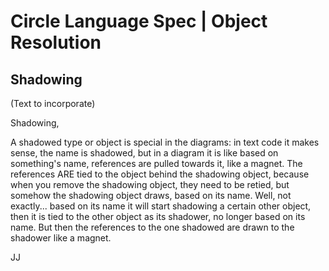 Circle Language Spec | Object Resolution
========================================

Shadowing
---------

(Text to incorporate)

Shadowing,
 
A shadowed type or object is special in the diagrams:
in text code it makes sense, the name is shadowed, but in a diagram it is like
based on something's name, references are pulled towards it,
like a magnet.
The references ARE tied to the object behind the shadowing object,
because when you remove the shadowing object, they need to be retied,
but somehow the shadowing object draws, based on its name.
Well, not exactly... based on its name it will start shadowing a certain other
object, then it is tied to the other object as its shadower, no longer
based on its name. But then the references to the one shadowed
are  drawn to the shadower like a magnet.
 
JJ
